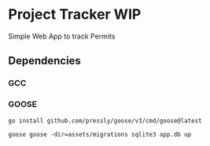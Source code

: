 <h1> Project Tracker WIP </h1>

<p>Simple Web App to track Permits</p>

<h2> Dependencies</h2>
<h3> GCC </h3>
<h3> GOOSE </h3>

`go install github.com/pressly/goose/v3/cmd/goose@latest`

`goose goose -dir=assets/migrations sqlite3 app.db up `